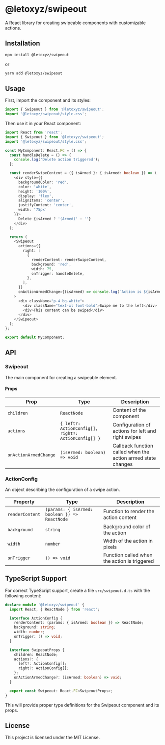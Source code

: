 # @letoxyz/swipeout

A React library for creating swipeable components with customizable actions.

## Installation

```bash
npm install @letoxyz/swipeout
```


or

```bash
yarn add @letoxyz/swipeout
```


## Usage

First, import the component and its styles:

```typescript
import { Swipeout } from '@letoxyz/swipeout';
import '@letoxyz/swipeout/style.css';
```


Then use it in your React component:

```typescript
import React from 'react';
import { Swipeout } from '@letoxyz/swipeout';
import '@letoxyz/swipeout/style.css';

const MyComponent: React.FC = () => {
  const handleDelete = () => {
    console.log('Delete action triggered');
  };

  const renderSwipeContent = ({ isArmed }: { isArmed: boolean }) => (
    <div style={{
      backgroundColor: 'red',
      color: 'white',
      height: '100%',
      display: 'flex',
      alignItems: 'center',
      justifyContent: 'center',
      width: '75px'
    }}>
      Delete {isArmed ? '(Armed)' : ''}
    </div>
  );

  return (
    <Swipeout
      actions={{
        right: [
          {
            renderContent: renderSwipeContent,
            background: 'red',
            width: 75,
            onTrigger: handleDelete,
          },
        ],
      }}
      onActionArmedChange={(isArmed) => console.log(`Action is ${isArmed ? 'armed' : 'unarmed'}`)}
    >
      <div className="p-4 bg-white">
        <div className="text-xl font-bold">Swipe me to the left</div>
        <div>This content can be swiped</div>
      </div>
    </Swipeout>
  );
};

export default MyComponent;
```


## API

### Swipeout

The main component for creating a swipeable element.

#### Props

| Prop | Type | Description |
|------|------|-------------|
| `children` | `ReactNode` | Content of the component |
| `actions` | `{ left?: ActionConfig[], right?: ActionConfig[] }` | Configuration of actions for left and right swipes |
| `onActionArmedChange` | `(isArmed: boolean) => void` | Callback function called when the action armed state changes |

### ActionConfig

An object describing the configuration of a swipe action.

| Property | Type | Description |
|----------|------|-------------|
| `renderContent` | `(params: { isArmed: boolean }) => ReactNode` | Function to render the action content |
| `background` | `string` | Background color of the action |
| `width` | `number` | Width of the action in pixels |
| `onTrigger` | `() => void` | Function called when the action is triggered |

## TypeScript Support

For correct TypeScript support, create a file `src/swipeout.d.ts` with the following content:

```typescript
declare module '@letoxyz/swipeout' {
  import React, { ReactNode } from 'react';

  interface ActionConfig {
    renderContent: (params: { isArmed: boolean }) => ReactNode;
    background: string;
    width: number;
    onTrigger: () => void;
  }

  interface SwipeoutProps {
    children: ReactNode;
    actions?: {
      left?: ActionConfig[];
      right?: ActionConfig[];
    };
    onActionArmedChange?: (isArmed: boolean) => void;
  }

  export const Swipeout: React.FC<SwipeoutProps>;
}
```


This will provide proper type definitions for the Swipeout component and its props.

## License

This project is licensed under the MIT License.
